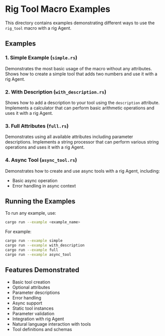 # Rig Tool Macro Examples

This directory contains examples demonstrating different ways to use the `rig_tool` macro with a rig Agent.

## Examples

### 1. Simple Example (`simple.rs`)
Demonstrates the most basic usage of the macro without any attributes. Shows how to create a simple tool that adds two numbers and use it with a rig Agent.

### 2. With Description (`with_description.rs`)
Shows how to add a description to your tool using the `description` attribute. Implements a calculator that can perform basic arithmetic operations and uses it with a rig Agent.

### 3. Full Attributes (`full.rs`)
Demonstrates using all available attributes including parameter descriptions. Implements a string processor that can perform various string operations and uses it with a rig Agent.

### 4. Async Tool (`async_tool.rs`)
Demonstrates how to create and use async tools with a rig Agent, including:
- Basic async operation
- Error handling in async context

## Running the Examples

To run any example, use:

```bash
cargo run --example <example_name>
```

For example:
```bash
cargo run --example simple
cargo run --example with_description
cargo run --example full
cargo run --example async_tool
```

## Features Demonstrated

- Basic tool creation
- Optional attributes
- Parameter descriptions
- Error handling
- Async support
- Static tool instances
- Parameter validation
- Integration with rig Agent
- Natural language interaction with tools
- Tool definitions and schemas
